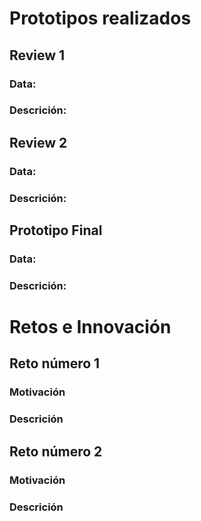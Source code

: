 # Prototipos realizados

## Review 1
### Data: 
### Descrición:

## Review 2
### Data: 
### Descrición:

## Prototipo Final
### Data: 
### Descrición:

# Retos e Innovación

## Reto número 1
### Motivación
### Descrición

## Reto número 2
### Motivación
### Descrición


